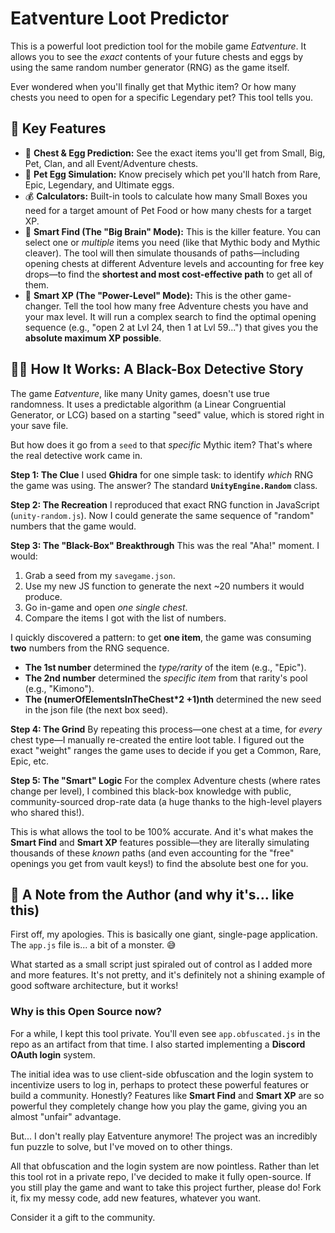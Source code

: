 # Eatventure Loot Predictor

This is a powerful loot prediction tool for the mobile game *Eatventure*. It allows you to see the *exact* contents of your future chests and eggs by using the same random number generator (RNG) as the game itself.

Ever wondered when you'll finally get that Mythic item? Or how many chests you need to open for a specific Legendary pet? This tool tells you.

## 🚀 Key Features

* 🔮 **Chest & Egg Prediction:** See the exact items you'll get from Small, Big, Pet, Clan, and all Event/Adventure chests.
* 🥚 **Pet Egg Simulation:** Know precisely which pet you'll hatch from Rare, Epic, Legendary, and Ultimate eggs.
* 💰 **Calculators:** Built-in tools to calculate how many Small Boxes you need for a target amount of Pet Food or how many chests for a target XP.
* 🧠 **Smart Find (The "Big Brain" Mode):** This is the killer feature. You can select one or *multiple* items you need (like that Mythic body and Mythic cleaver). The tool will then simulate thousands of paths—including opening chests at different Adventure levels and accounting for free key drops—to find the **shortest and most cost-effective path** to get all of them.
* 🚀 **Smart XP (The "Power-Level" Mode):** This is the other game-changer. Tell the tool how many free Adventure chests you have and your max level. It will run a complex search to find the optimal opening sequence (e.g., "open 2 at Lvl 24, then 1 at Lvl 59...") that gives you the **absolute maximum XP possible**.

## 🕵️‍♂️ How It Works: A Black-Box Detective Story

The game *Eatventure*, like many Unity games, doesn't use true randomness. It uses a predictable algorithm (a Linear Congruential Generator, or LCG) based on a starting "seed" value, which is stored right in your save file.

But how does it go from a `seed` to that *specific* Mythic item? That's where the real detective work came in.

**Step 1: The Clue**
I used **Ghidra** for one simple task: to identify *which* RNG the game was using. The answer? The standard **`UnityEngine.Random`** class.

**Step 2: The Recreation**
I reproduced that exact RNG function in JavaScript (`unity-random.js`). Now I could generate the same sequence of "random" numbers that the game would.

**Step 3: The "Black-Box" Breakthrough**
This was the real "Aha!" moment. I would:
1.  Grab a seed from my `savegame.json`.
2.  Use my new JS function to generate the next ~20 numbers it would produce.
3.  Go in-game and open *one single chest*.
4.  Compare the items I got with the list of numbers.

I quickly discovered a pattern: to get **one item**, the game was consuming **two** numbers from the RNG sequence.
* **The 1st number** determined the *type/rarity* of the item (e.g., "Epic").
* **The 2nd number** determined the *specific item* from that rarity's pool (e.g., "Kimono").
* **The (numerOfElementsInTheChest*2 +1)nth** determined the new seed in the json file (the next box seed). 

**Step 4: The Grind**
By repeating this process—one chest at a time, for *every* chest type—I manually re-created the entire loot table. I figured out the exact "weight" ranges the game uses to decide if you get a Common, Rare, Epic, etc.

**Step 5: The "Smart" Logic**
For the complex Adventure chests (where rates change per level), I combined this black-box knowledge with public, community-sourced drop-rate data (a huge thanks to the high-level players who shared this!).

This is what allows the tool to be 100% accurate. And it's what makes the **Smart Find** and **Smart XP** features possible—they are literally simulating thousands of these *known* paths (and even accounting for the "free" openings you get from vault keys!) to find the absolute best one for you.

## 👋 A Note from the Author (and why it's... like this)

First off, my apologies. This is basically one giant, single-page application. The `app.js` file is... a bit of a monster. 😅

What started as a small script just spiraled out of control as I added more and more features. It's not pretty, and it's definitely not a shining example of good software architecture, but it works!

### Why is this Open Source now?

For a while, I kept this tool private. You'll even see `app.obfuscated.js` in the repo as an artifact from that time. I also started implementing a **Discord OAuth login** system.

The initial idea was to use client-side obfuscation and the login system to incentivize users to log in, perhaps to protect these powerful features or build a community. Honestly? Features like **Smart Find** and **Smart XP** are so powerful they completely change how you play the game, giving you an almost "unfair" advantage.

But... I don't really play Eatventure anymore! The project was an incredibly fun puzzle to solve, but I've moved on to other things.

All that obfuscation and the login system are now pointless. Rather than let this tool rot in a private repo, I've decided to make it fully open-source. If you still play the game and want to take this project further, please do! Fork it, fix my messy code, add new features, whatever you want.

Consider it a gift to the community.
